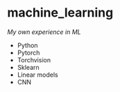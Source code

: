 # machine_learning
*My own experience in ML*

- Python
- Pytorch
- Torchvision
- Sklearn
- Linear models
- CNN
